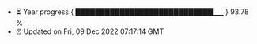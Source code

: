 - ⏳ Year progress { ████████████████████████████▁▁ } 93.78 %
- ⏰ Updated on Fri, 09 Dec 2022 07:17:14 GMT

